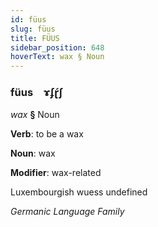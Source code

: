 ```yaml
---
id: füus
slug: füus
title: FÜUS
sidebar_position: 648
hoverText: wax § Noun
---
```


### füus&emsp;<span kind="abugida">ɤʄɽ́ʃ</span>

*wax* **§** Noun

**Verb**: to be a wax

**Noun**: wax

**Modifier**: wax-related

Luxembourgish wuess undefined

*Germanic Language Family*